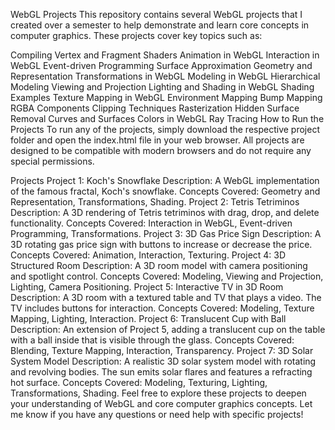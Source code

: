 WebGL Projects
This repository contains several WebGL projects that I created over a semester to help demonstrate and learn core concepts in computer graphics. These projects cover key topics such as:

Compiling Vertex and Fragment Shaders
Animation in WebGL
Interaction in WebGL
Event-driven Programming
Surface Approximation
Geometry and Representation
Transformations in WebGL
Modeling in WebGL
Hierarchical Modeling
Viewing and Projection
Lighting and Shading in WebGL
Shading Examples
Texture Mapping in WebGL
Environment Mapping
Bump Mapping
RGBA Components
Clipping Techniques
Rasterization
Hidden Surface Removal
Curves and Surfaces
Colors in WebGL
Ray Tracing
How to Run the Projects
To run any of the projects, simply download the respective project folder and open the index.html file in your web browser. All projects are designed to be compatible with modern browsers and do not require any special permissions.

Projects
Project 1: Koch's Snowflake
Description: A WebGL implementation of the famous fractal, Koch's snowflake.
Concepts Covered: Geometry and Representation, Transformations, Shading.
Project 2: Tetris Tetriminos
Description: A 3D rendering of Tetris tetriminos with drag, drop, and delete functionality.
Concepts Covered: Interaction in WebGL, Event-driven Programming, Transformations.
Project 3: 3D Gas Price Sign
Description: A 3D rotating gas price sign with buttons to increase or decrease the price.
Concepts Covered: Animation, Interaction, Texturing.
Project 4: 3D Structured Room
Description: A 3D room model with camera positioning and spotlight control.
Concepts Covered: Modeling, Viewing and Projection, Lighting, Camera Positioning.
Project 5: Interactive TV in 3D Room
Description: A 3D room with a textured table and TV that plays a video. The TV includes buttons for interaction.
Concepts Covered: Modeling, Texture Mapping, Lighting, Interaction.
Project 6: Translucent Cup with Ball
Description: An extension of Project 5, adding a translucent cup on the table with a ball inside that is visible through the glass.
Concepts Covered: Blending, Texture Mapping, Interaction, Transparency.
Project 7: 3D Solar System Model
Description: A realistic 3D solar system model with rotating and revolving bodies. The sun emits solar flares and features a refracting hot surface.
Concepts Covered: Modeling, Texturing, Lighting, Transformations, Shading.
Feel free to explore these projects to deepen your understanding of WebGL and core computer graphics concepts. Let me know if you have any questions or need help with specific projects!
